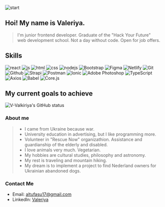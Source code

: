 ![start](https://cdn.discordapp.com/attachments/1103386023741902961/1108440552480977067/IMG_0344.JPG)

## Hoi! My name is Valeriya.
> I'm junior frontend developer. Graduate of the "Hack Your Future" web development school. Not a day without code. Open for job offers.

## Skills
![react](https://img.shields.io/badge/React-20232A?style=for-the-badge&logo=react&logoColor=61DAFB)
![js](https://img.shields.io/badge/javascript%20-%23323330.svg?&style=for-the-badge&logo=javascript&logoColor=%23F7DF1E)
![html](https://img.shields.io/badge/HTML5%20-%23E34F26.svg?style=for-the-badge&logo=html5&logoColor=white)
![css](https://img.shields.io/badge/CSS%20-%231572B6.svg?style=for-the-badge&logo=css3&logoColor=white)
![nodejs](https://img.shields.io/badge/node.js%20-%2343853D.svg?&style=for-the-badge&logo=node.js&logoColor=white)
![Bootstrap](https://img.shields.io/badge/bootstrap-%23563D7C.svg?style=for-the-badge&logo=bootstrap&logoColor=white)
![Figma](https://img.shields.io/badge/figma-%23F24E1E.svg?style=for-the-badge&logo=figma&logoColor=white)
![Netlify](https://img.shields.io/badge/Netlify-00C7B7?style=for-the-badge&logo=netlify&logoColor=white)
![Git](https://img.shields.io/badge/git-F05032?style=for-the-badge&logo=git&logoColor=white)
![Github](https://img.shields.io/badge/github-181717?style=for-the-badge&logo=github&logoColor=white)
![Strapi](https://img.shields.io/badge/strapi-2F2E8B?style=for-the-badge&logo=strapi&logoColor=white)
![Postman](https://img.shields.io/badge/postman-FF6C37?style=for-the-badge&logo=postman&logoColor=white)
![Ionic](https://img.shields.io/badge/ionic-3880FF?style=for-the-badge&logo=ionic&logoColor=white)
![Adobe Photoshop](https://img.shields.io/badge/adobe_photoshop-5A29E4?style=for-the-badge&logo=adobephotoshop&logoColor=white)
![TypeScript](https://img.shields.io/badge/typescript-3178C6?style=for-the-badge&logo=typescript&logoColor=white)
![Axios](https://img.shields.io/badge/axios-5A29E4?style=for-the-badge&logo=axios&logoColor=white)
![Babel](https://img.shields.io/badge/babel-5A29E4?style=for-the-badge&logo=babel&logoColor=white)
![Core.js](https://img.shields.io/badge/corejs-5A29E4?style=for-the-badge&logo=corejs&logoColor=white)


## My current goals to achieve
![V-Valkiriya's GitHub status](https://github-readme-stats.vercel.app/api?username=V-Valkiriya&theme=outrun&show_icons=true)

### About me

>- I came from Ukraine because war.
>- University education in advertising, but I like programming more.
>- Volunteer in "Rescue Now" organizathion. Assistance and guardianship of the elderly and disabled.
>- I love animals very much. Vegetarian.
>- My hobbies are cultural studies, philosophy and astronomy.
>- My rest is traveling and mountain hiking.
>- My dream is to implement a project to find Nederland owners for Ukrainian abandoned dogs.


### Contact Me
- Email: altufasu17@gmail.com
- LinkedIn: [Valeriya](linkedin.com/in/valeriya-semenova-4b7474266)


